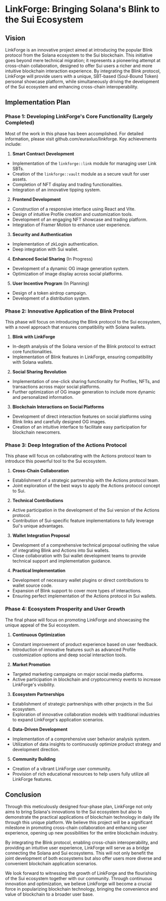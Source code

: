 # LinkForge: Bringing Solana's Blink to the Sui Ecosystem

## Vision

LinkForge is an innovative project aimed at introducing the popular Blink protocol from the Solana ecosystem to the Sui blockchain. This initiative goes beyond mere technical migration; it represents a pioneering attempt at cross-chain collaboration, designed to offer Sui users a richer and more intuitive blockchain interaction experience. By integrating the Blink protocol, LinkForge will provide users with a unique, SBT-based (Soul-Bound Token) personal showcase platform, while simultaneously driving the development of the Sui ecosystem and enhancing cross-chain interoperability.

## Implementation Plan

### Phase 1: Developing LinkForge's Core Functionality (Largely Completed)

Most of the work in this phase has been accomplished. For detailed information, please visit github.com/euraxluo/linkforge. Key achievements include:

1. **Smart Contract Development**

- Implementation of the `linkforge::link` module for managing user Link SBTs.
- Creation of the `linkforge::vault` module as a secure vault for user assets.
- Completion of NFT display and trading functionalities.
- Integration of an innovative tipping system.



2. **Frontend Development**

- Construction of a responsive interface using React and Vite.
- Design of intuitive Profile creation and customization tools.
- Development of an engaging NFT showcase and trading platform.
- Integration of Framer Motion to enhance user experience.



3. **Security and Authentication**

- Implementation of zkLogin authentication.
- Deep integration with Sui wallet.



4. **Enhanced Social Sharing** (In Progress)

- Development of a dynamic OG image generation system.
- Optimization of image display across social platforms.



5. **User Incentive Program** (In Planning)

- Design of a token airdrop campaign.
- Development of a distribution system.





### Phase 2: Innovative Application of the Blink Protocol

This phase will focus on introducing the Blink protocol to the Sui ecosystem, with a novel approach that ensures compatibility with Solana wallets.

1. **Blink with LinkForge**

- In-depth analysis of the Solana version of the Blink protocol to extract core functionalities.
- Implementation of Blink features in LinkForge, ensuring compatibility with Solana wallets.



2. **Social Sharing Revolution**

- Implementation of one-click sharing functionality for Profiles, NFTs, and transactions across major social platforms.
- Further optimization of OG image generation to include more dynamic and personalized information.



3. **Blockchain Interactions on Social Platforms**

- Development of direct interaction features on social platforms using Blink links and carefully designed OG images.
- Creation of an intuitive interface to facilitate easy participation for blockchain newcomers.





### Phase 3: Deep Integration of the Actions Protocol

This phase will focus on collaborating with the Actions protocol team to introduce this powerful tool to the Sui ecosystem.

1. **Cross-Chain Collaboration**

- Establishment of a strategic partnership with the Actions protocol team.
- Joint exploration of the best ways to apply the Actions protocol concept to Sui.



2. **Technical Contributions**

- Active participation in the development of the Sui version of the Actions protocol.
- Contribution of Sui-specific feature implementations to fully leverage Sui's unique advantages.



3. **Wallet Integration Proposal**

- Development of a comprehensive technical proposal outlining the value of integrating Blink and Actions into Sui wallets.
- Close collaboration with Sui wallet development teams to provide technical support and implementation guidance.



4. **Practical Implementation**

- Development of necessary wallet plugins or direct contributions to wallet source code.
- Expansion of Blink support to cover more types of interactions.
- Ensuring perfect implementation of the Actions protocol in Sui wallets.





### Phase 4: Ecosystem Prosperity and User Growth

The final phase will focus on promoting LinkForge and showcasing the unique appeal of the Sui ecosystem.

1. **Continuous Optimization**

- Constant improvement of product experience based on user feedback.
- Introduction of innovative features such as advanced Profile customization options and deep social interaction tools.



2. **Market Promotion**

- Targeted marketing campaigns on major social media platforms.
- Active participation in blockchain and cryptocurrency events to increase LinkForge's visibility.



3. **Ecosystem Partnerships**

- Establishment of strategic partnerships with other projects in the Sui ecosystem.
- Exploration of innovative collaboration models with traditional industries to expand LinkForge's application scenarios.



4. **Data-Driven Development**

- Implementation of a comprehensive user behavior analysis system.
- Utilization of data insights to continuously optimize product strategy and development direction.



5. **Community Building**

- Creation of a vibrant LinkForge user community.
- Provision of rich educational resources to help users fully utilize all LinkForge features.





## Conclusion

Through this meticulously designed four-phase plan, LinkForge not only aims to bring Solana's innovations to the Sui ecosystem but also to demonstrate the practical applications of blockchain technology in daily life through this unique platform. We believe this project will be a significant milestone in promoting cross-chain collaboration and enhancing user experience, opening up new possibilities for the entire blockchain industry.

By integrating the Blink protocol, enabling cross-chain interoperability, and providing an intuitive user experience, LinkForge will serve as a bridge connecting the Solana and Sui ecosystems. This will not only benefit the joint development of both ecosystems but also offer users more diverse and convenient blockchain application scenarios.

We look forward to witnessing the growth of LinkForge and the flourishing of the Sui ecosystem together with our community. Through continuous innovation and optimization, we believe LinkForge will become a crucial force in popularizing blockchain technology, bringing the convenience and value of blockchain to a broader user base.
